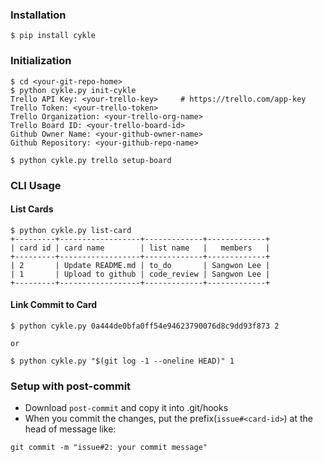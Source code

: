 ### Installation
```
$ pip install cykle
```

### Initialization
```
$ cd <your-git-repo-home>
$ python cykle.py init-cykle
Trello API Key: <your-trello-key>     # https://trello.com/app-key
Trello Token: <your-trello-token>
Trello Organization: <your-trello-org-name>
Trello Board ID: <your-trello-board-id>
Github Owner Name: <your-github-owner-name>
Github Repository: <your-github-repo-name>

$ python cykle.py trello setup-board
```

### CLI Usage
#### List Cards
```
$ python cykle.py list-card
+---------+------------------+-------------+-------------+
| card id | card name        | list name   |   members   |
+---------+------------------+-------------+-------------+
| 2       | Update README.md | to_do       | Sangwon Lee |
| 1       | Upload to github | code_review | Sangwon Lee |
+---------+------------------+-------------+-------------+
```

#### Link Commit to Card
```
$ python cykle.py 0a444de0bfa0ff54e94623790076d8c9dd93f873 2

or

$ python cykle.py "$(git log -1 --oneline HEAD)" 1
```

### Setup with post-commit
- Download `post-commit` and copy it into .git/hooks
- When you commit the changes, put the prefix(`issue#<card-id>`) at the head of message like:
```
git commit -m "issue#2: your commit message"
```